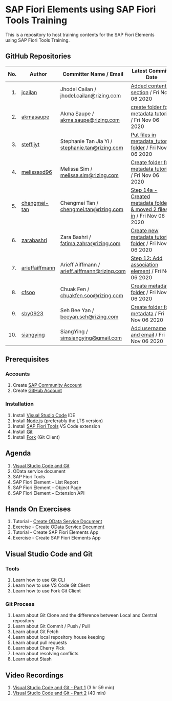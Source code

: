 # SAP Fiori Elements using SAP Fiori Tools Training

This is a repository to host training contents for the SAP Fiori Elements using SAP Fiori Tools Training.

## GitHub Repositories

| No. | Author | Committer Name / Email | Latest Commit / Date | Commits |
| ---:| ------ | ---------------------- | -------------------- |:-------:|
| 1. | [jcailan](https:&#x2F;&#x2F;github.com&#x2F;jcailan) | Jhodel Cailan / jhodel.cailan@rizing.com | [Added contents section](https:&#x2F;&#x2F;github.com&#x2F;jcailan&#x2F;fiori-element&#x2F;commit&#x2F;ad86a6b8116b4dd8ad657d3bbb54537ebb57abe1) / Fri Nov 06 2020 | [7](https:&#x2F;&#x2F;github.com&#x2F;jcailan&#x2F;fiori-element&#x2F;commits) |
| 2. | [akmasaupe](https:&#x2F;&#x2F;github.com&#x2F;akmasaupe) | Akma Saupe / akma.saupe@rizing.com | [create folder for metadata tutorial](https:&#x2F;&#x2F;github.com&#x2F;akmasaupe&#x2F;fiori-element&#x2F;commit&#x2F;c5ee3f458623bec1e19793cf7d85d81a8ed74695) / Fri Nov 06 2020 | [7](https:&#x2F;&#x2F;github.com&#x2F;akmasaupe&#x2F;fiori-element&#x2F;commits) |
| 3. | [steffijyt](https:&#x2F;&#x2F;github.com&#x2F;steffijyt) | Stephanie Tan Jia Yi / stephanie.tan@rizing.com | [Put files in metadata_tutorial folder](https:&#x2F;&#x2F;github.com&#x2F;steffijyt&#x2F;fiori-element&#x2F;commit&#x2F;914a1ceb8faea1e515c8c8f70e84c3e39185bc57) / Fri Nov 06 2020 | [16](https:&#x2F;&#x2F;github.com&#x2F;steffijyt&#x2F;fiori-element&#x2F;commits) |
| 4. | [melissaxd96](https:&#x2F;&#x2F;github.com&#x2F;melissaxd96) | Melissa Sim / melissa.sim@rizing.com | [Create folder for metadata tutorial](https:&#x2F;&#x2F;github.com&#x2F;melissaxd96&#x2F;fiori-element&#x2F;commit&#x2F;65d13054e4e9348f7f207302fd413d221b294f09) / Fri Nov 06 2020 | [27](https:&#x2F;&#x2F;github.com&#x2F;melissaxd96&#x2F;fiori-element&#x2F;commits) |
| 5. | [chengmei-tan](https:&#x2F;&#x2F;github.com&#x2F;chengmei-tan) | Chengmei Tan / chengmei.tan@rizing.com | [Step 14a - Created metadata folder &amp; moved 2 files in](https:&#x2F;&#x2F;github.com&#x2F;chengmei-tan&#x2F;fiori-element&#x2F;commit&#x2F;721dc4f1f1c1a1ef2204cda5eeb99d085b06440f) / Fri Nov 06 2020 | [30](https:&#x2F;&#x2F;github.com&#x2F;chengmei-tan&#x2F;fiori-element&#x2F;commits) |
| 6. | [zarabashri](https:&#x2F;&#x2F;github.com&#x2F;zarabashri) | Zara Bashri / fatima.zahra@rizing.com | [Create new metadata tutorial  folder](https:&#x2F;&#x2F;github.com&#x2F;zarabashri&#x2F;fiori-element&#x2F;commit&#x2F;ff22de42b72befc8048d70c281b7932f2bfdb830) / Fri Nov 06 2020 | [18](https:&#x2F;&#x2F;github.com&#x2F;zarabashri&#x2F;fiori-element&#x2F;commits) |
| 7. | [arieffaiffmann](https:&#x2F;&#x2F;github.com&#x2F;arieffaiffmann) | Arieff Aiffmann / arieff.aiffmann@rizing.com | [Step 12: Add association element](https:&#x2F;&#x2F;github.com&#x2F;arieffaiffmann&#x2F;fiori-element&#x2F;commit&#x2F;6d09f26c9f6e00f80e4d83815c6adf5409282b45) / Fri Nov 06 2020 | [23](https:&#x2F;&#x2F;github.com&#x2F;arieffaiffmann&#x2F;fiori-element&#x2F;commits) |
| 8. | [cfsoo](https:&#x2F;&#x2F;github.com&#x2F;cfsoo) | Chuak Fen / chuakfen.soo@rizing.com | [Create metadata folder](https:&#x2F;&#x2F;github.com&#x2F;cfsoo&#x2F;fiori-element&#x2F;commit&#x2F;5f9caaa735d46f5c62757fba54253b2bd00f5cc8) / Fri Nov 06 2020 | [17](https:&#x2F;&#x2F;github.com&#x2F;cfsoo&#x2F;fiori-element&#x2F;commits) |
| 9. | [sby0923](https:&#x2F;&#x2F;github.com&#x2F;sby0923) | Seh Bee Yan / beeyan.seh@rizing.com | [Create folder for metadata](https:&#x2F;&#x2F;github.com&#x2F;sby0923&#x2F;fiori-element&#x2F;commit&#x2F;fcf107120de5181b8d8121e6fbe28e35719a390a) / Fri Nov 06 2020 | [18](https:&#x2F;&#x2F;github.com&#x2F;sby0923&#x2F;fiori-element&#x2F;commits) |
| 10. | [siangying](https:&#x2F;&#x2F;github.com&#x2F;siangying) | SiangYing / simsiangying@gmail.com | [Add username and email](https:&#x2F;&#x2F;github.com&#x2F;sysim&#x2F;fiori-element&#x2F;commit&#x2F;4cc7816cf5dae9970b2f3108da035fa132f5ef70) / Fri Nov 06 2020 | [6](https:&#x2F;&#x2F;github.com&#x2F;sysim&#x2F;fiori-element&#x2F;commits) |

## Prerequisites

### Accounts

1. Create [SAP Community Account](https://community.sap.com/)
2. Create [GitHub Account](https://github.com/join)

### Installation

1. Install [Visual Studio Code](https://code.visualstudio.com/download) IDE
2. Install [Node.js](https://nodejs.org/en/download/) (preferably the LTS version)
3. Install [SAP Fiori Tools](https://marketplace.visualstudio.com/items?itemName=SAPSE.sap-ux-fiori-tools-extension-pack) VS Code extension
4. Install [Git](https://git-scm.com/downloads)
5. Install [Fork](https://git-fork.com/) (Git Client)

## Agenda

1. [Visual Studio Code and Git](#visual-studio-code-and-git)
2. OData service document
3. SAP Fiori Tools
4. SAP Fiori Element – List Report
5. SAP Fiori Element – Object Page
6. SAP Fiori Element – Extension API

## Hands On Exercises

1. Tutorial - [Create OData Service Document](https://developers.sap.com/tutorials/hcp-webide-create-odata-model.html)
2. Exercise - [Create OData Service Document](https://vestapartners.sharepoint.com/:w:/s/DDCKL/EVNDaN_EKgpCiU6HcMJdBPoB5YPAIsrqBSPepsfQ9uiabQ?e=qnF9QF)
3. Tutorial - Create SAP Fiori Elements App
4. Exercise - Create SAP Fiori Elements App

## Visual Studio Code and Git

### Tools

1. Learn how to use Git CLI
2. Learn how to use VS Code Git Client
3. Learn how to use Fork Git Client

### Git Process

1. Learn about Git Clone and the difference between Local and Central repository
2. Learn about Git Commit / Push / Pull
3. Learn about Git Fetch
4. Learn about local repository house keeping
5. Learn about pull requests
6. Learn about Cherry Pick
7. Learn about resolving conflicts
8. Learn about Stash

## Video Recordings

1. [Visual Studio Code and Git - Part 1](https://web.microsoftstream.com/video/a9ca83d0-cc23-4792-93b1-df2676fae0ca) (3 hr 59 min)
2. [Visual Studio Code and Git - Part 2](https://web.microsoftstream.com/video/3a183c92-8b2e-4741-92bd-7a03db60e4fd) (40 min)